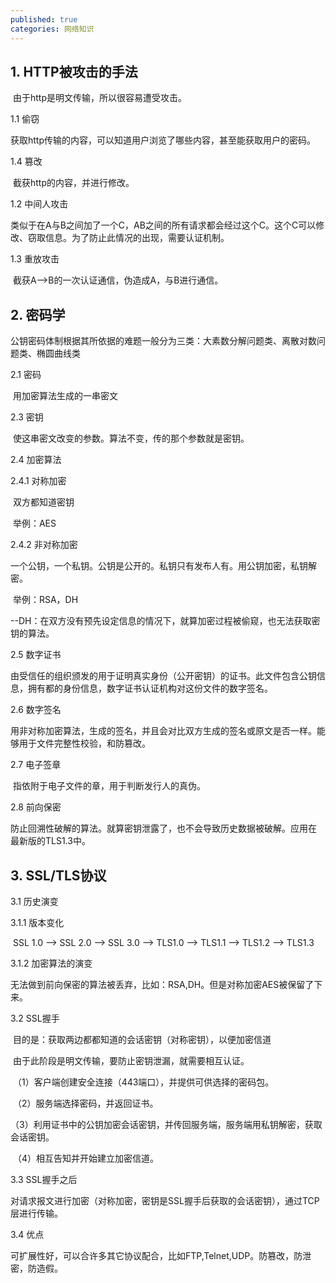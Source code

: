 ```yaml
---
published: true
categories: 网络知识
---
```


## 1. HTTP被攻击的手法

​    由于http是明文传输，所以很容易遭受攻击。

1.1 偷窃

​    获取http传输的内容，可以知道用户浏览了哪些内容，甚至能获取用户的密码。

1.4 篡改

​    截获http的内容，并进行修改。

1.2 中间人攻击

​    类似于在A与B之间加了一个C，AB之间的所有请求都会经过这个C。这个C可以修改、窃取信息。为了防止此情况的出现，需要认证机制。

1.3 重放攻击

​    截获A-->B的一次认证通信，伪造成A，与B进行通信。

## 2. 密码学

​    公钥密码体制根据其所依据的难题一般分为三类：大素数分解问题类、离散对数问题类、椭圆曲线类

2.1 密码

​    用加密算法生成的一串密文

2.3 密钥

​    使这串密文改变的参数。算法不变，传的那个参数就是密钥。

2.4 加密算法

2.4.1 对称加密

​    双方都知道密钥

​     举例：AES

2.4.2 非对称加密

​    一个公钥，一个私钥。公钥是公开的。私钥只有发布人有。用公钥加密，私钥解密。

​     举例：RSA，DH

​     --DH：在双方没有预先设定信息的情况下，就算加密过程被偷窥，也无法获取密钥的算法。

2.5 数字证书

​    由受信任的组织颁发的用于证明真实身份（公开密钥）的证书。此文件包含公钥信息，拥有都的身份信息，数字证书认证机构对这份文件的数字签名。

2.6 数字签名

​    用非对称加密算法，生成的签名，并且会对比双方生成的签名或原文是否一样。能够用于文件完整性校验，和防篡改。

2.7 电子签章

​    指依附于电子文件的章，用于判断发行人的真伪。

2.8 前向保密

​    防止回溯性破解的算法。就算密钥泄露了，也不会导致历史数据被破解。应用在 最新版的TLS1.3中。

## 3. SSL/TLS协议

3.1 历史演变

3.1.1 版本变化

​    SSL 1.0 --> SSL 2.0 --> SSL 3.0 --> TLS1.0 --> TLS1.1 --> TLS1.2 --> TLS1.3

3.1.2 加密算法的演变

​    无法做到前向保密的算法被丢弃，比如：RSA,DH。但是对称加密AES被保留了下来。

3.2 SSL握手

​     目的是：获取两边都都知道的会话密钥（对称密钥），以便加密信道

​     由于此阶段是明文传输，要防止密钥泄漏，就需要相互认证。

​     （1）客户端创建安全连接（443端口），并提供可供选择的密码包。

​     （2）服务端选择密码，并返回证书。

​     （3）利用证书中的公钥加密会话密钥，并传回服务端，服务端用私钥解密，获取会话密钥。

​     （4）相互告知并开始建立加密信道。

3.3 SSL握手之后

​    对请求报文进行加密（对称加密，密钥是SSL握手后获取的会话密钥），通过TCP层进行传输。

3.4 优点

​    可扩展性好，可以合许多其它协议配合，比如FTP,Telnet,UDP。防篡改，防泄密，防造假。